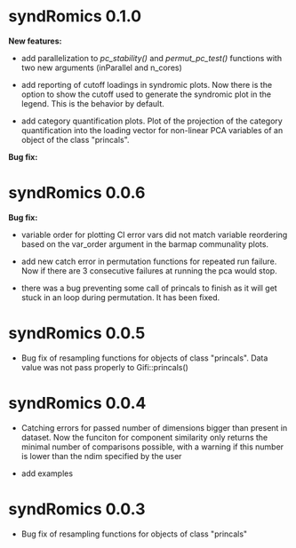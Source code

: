 # syndRomics 0.1.0

**New features:**

* add parallelization to *pc_stability()* and *permut_pc_test()* functions with two new arguments (inParallel and n_cores)

* add reporting of cutoff loadings in syndromic plots. Now there is the option to show the cutoff used to generate the syndromic plot in the legend. This is the behavior by default.

* add category quantification plots. Plot of the projection of the category quantification into the loading vector for non-linear PCA variables of an object of the class "princals".

**Bug fix:**

# syndRomics 0.0.6

**Bug fix:** 

* variable order for plotting CI error vars did not match variable reordering based on the var_order argument in the barmap communality plots.

* add new catch error in permutation functions for repeated run failure. Now if there are 3 consecutive failures at running the pca would stop.

* there was a bug preventing some call of princals to finish as it will get stuck in an loop during permutation. It has been fixed.

# syndRomics 0.0.5

- Bug fix of resampling functions for objects of class "princals". Data value was not pass properly to Gifi::princals()

# syndRomics 0.0.4

- Catching errors for passed number of dimensions bigger than present in dataset. Now the funciton for component similarity only returns the minimal number of comparisons possible, with a warning if this number is lower than the ndim specified by the user

- add examples

# syndRomics 0.0.3

- Bug fix of resampling functions for objects of class "princals"
